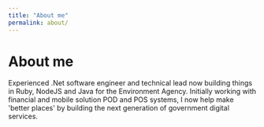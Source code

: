 ```yaml
---
title: "About me"
permalink: about/
---
```

# About me

Experienced .Net software engineer and technical lead now building things in Ruby, NodeJS and Java for the Environment Agency. Initially working with financial and mobile solution POD and POS systems, I now help make 'better places' by building the next generation of government digital services.
